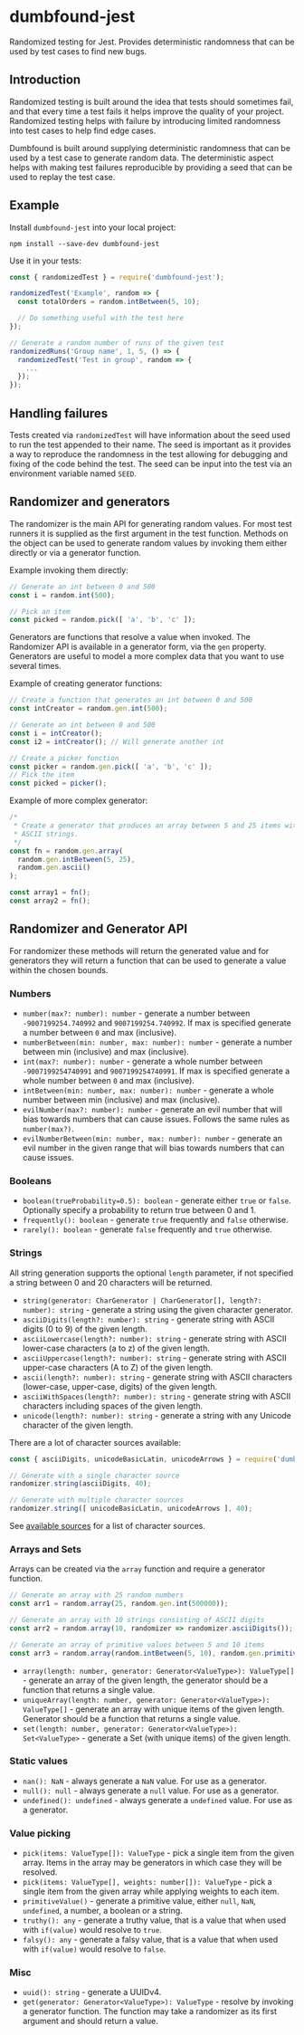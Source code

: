 # dumbfound-jest

Randomized testing for Jest. Provides deterministic randomness that can be
used by test cases to find new bugs.

## Introduction

Randomized testing is built around the idea that tests should sometimes fail,
and that every time a test fails it helps improve the quality of your project.
Randomized testing helps with failure by introducing limited randomness into
test cases to help find edge cases.

Dumbfound is built around supplying deterministic randomness that can be used
by a test case to generate random data. The deterministic aspect helps with
making test failures reproducible by providing a seed that can be used to
replay the test case.

## Example

Install `dumbfound-jest` into your local project:

```
npm install --save-dev dumbfound-jest
```

Use it in your tests:

```javascript
const { randomizedTest } = require('dumbfound-jest');

randomizedTest('Example', random => {
  const totalOrders = random.intBetween(5, 10);

  // Do something useful with the test here
});

// Generate a random number of runs of the given test
randomizedRuns('Group name', 1, 5, () => {
  randomizedTest('Test in group', random => {
    ...
  });
});
```

## Handling failures

Tests created via `randomizedTest` will have information about the seed used
to run the test appended to their name. The seed is important as it provides
a way to reproduce the randomness in the test allowing for debugging and fixing
of the code behind the test. The seed can be input into the test via an
environment variable named `SEED`.

## Randomizer and generators

The randomizer is the main API for generating random values. For most test
runners it is supplied as the first argument in the test function. Methods on
the object can be used to generate random values by invoking them either
directly or via a generator function.

Example invoking them directly:

```javascript
// Generate an int between 0 and 500
const i = random.int(500);

// Pick an item
const picked = random.pick([ 'a', 'b', 'c' ]);
```

Generators are functions that resolve a value when invoked. The Randomizer API
is available in a generator form, via the `gen` property. Generators
are useful to model a more complex data that you want to use several times.

Example of creating generator functions:

```javascript
// Create a function that generates an int between 0 and 500
const intCreator = random.gen.int(500);

// Generate an int between 0 and 500
const i = intCreator();
const i2 = intCreator(); // Will generate another int

// Create a picker function
const picker = random.gen.pick([ 'a', 'b', 'c' ]);
// Pick the item
const picked = picker();
```

Example of more complex generator:

```javascript
/*
 * Create a generator that produces an array between 5 and 25 items with
 * ASCII strings.
 */
const fn = random.gen.array(
  random.gen.intBetween(5, 25),
  random.gen.ascii()
);

const array1 = fn();
const array2 = fn();
```

## Randomizer and Generator API

For randomizer these methods will return the generated value and for generators
they will return a function that can be used to generate a value within the
chosen bounds.

### Numbers

* `number(max?: number): number` - generate a number between `-9007199254.740992`
  and `9007199254.740992`. If max is specified generate a number between `0` and
  max (inclusive).
* `numberBetween(min: number, max: number): number` - generate a number between
  min (inclusive) and max (inclusive).
* `int(max?: number): number` - generate a whole number between `-9007199254740991`
  and `9007199254740991`. If max is specified generate a whole number between `0`
  and max (inclusive).
* `intBetween(min: number, max: number): number` - generate a whole number between 
  min (inclusive) and max (inclusive).
* `evilNumber(max?: number): number` - generate an evil number that will bias
  towards numbers that can cause issues. Follows the same rules as `number(max?)`.
* `evilNumberBetween(min: number, max: number): number` - generate an evil
  number in the given range that will bias towards numbers that can cause 
  issues.

### Booleans

* `boolean(trueProbability=0.5): boolean` - generate either `true` or `false`.
  Optionally specify a probability to return true between 0 and 1.
* `frequently(): boolean` - generate `true` frequently and `false` otherwise.
* `rarely(): boolean` - generate `false` frequently and `true` otherwise.

### Strings

All string generation supports the optional `length` parameter, if not specified
a string between 0 and 20 characters will be returned.

* `string(generator: CharGenerator | CharGenerator[], length?: number): string` - 
  generate a string using the given character generator.
* `asciiDigits(length?: number): string` - generate string with ASCII digits
  (0 to 9) of the given length.
* `asciiLowercase(length?: number): string` - generate string with ASCII
  lower-case characters (a to z) of the given length.
* `asciiUppercase(length?: number): string` - generate string with ASCII
  upper-case characters (A to Z) of the given length.
* `ascii(length?: number): string` - generate string with ASCII characters 
  (lower-case, upper-case, digits) of the given length.
* `asciiWithSpaces(length?: number): string` - generate string with ASCII
  characters including spaces of the given length.
* `unicode(length?: number): string` - generate a string with any Unicode
  character of the given length.

There are a lot of character sources available:

```javascript
const { asciiDigits, unicodeBasicLatin, unicodeArrows } = require('dumbfound-testRunnerHere');

// Generate with a single character source
randomizer.string(asciiDigits, 40);

// Generate with multiple character sources
randomizer.string([ unicodeBasicLatin, unicodeArrows ], 40);
```

See [available sources](https://github.com/aholstenson/dumbfound/tree/master/docs/character-generators.md)
for a list of character sources.

### Arrays and Sets

Arrays can be created via the `array` function and require a generator function.

```javascript
// Generate an array with 25 random numbers
const arr1 = random.array(25, random.gen.int(500000));

// Generate an array with 10 strings consisting of ASCII digits
const arr2 = random.array(10, randomizer => randomizer.asciiDigits());

// Generate an array of primitive values between 5 and 10 items
const arr3 = random.array(random.intBetween(5, 10), random.gen.primitiveValue());
```

* `array(length: number, generator: Generator<ValueType>): ValueType[]` - 
  generate an array of the given length, the generator should be a function that
  returns a single value.
* `uniqueArray(length: number, generator: Generator<ValueType>): ValueType[]` -
  generate an array with unique items of the given length. Generator should be
  a function that returns a single value.
* `set(length: number, generator: Generator<ValueType>): Set<ValueType>` - 
  generate a Set (with unique items) of the given length.

### Static values

* `nan(): NaN` - always generate a `NaN` value. For use as a generator.
* `null(): null` - always generate a `null` value. For use as a generator.
* `undefined(): undefined` - always generate a `undefined` value. For use as a generator.

### Value picking

* `pick(items: ValueType[]): ValueType` - pick a single item from the given
  array. Items in the array may be generators in which case they will be resolved.
* `pick(items: ValueType[], weights: number[]): ValueType` - pick a single item
  from the given array while applying weights to each item.
* `primitiveValue()` - generate a primitive value, either `null`, `NaN`,
  `undefined`, a number, a boolean or a string. 
* `truthy(): any` - generate a truthy value, that is a value that when used with 
  `if(value)` would resolve to `true`.
* `falsy(): any` - generate a falsy value, that is a value that when used with
  `if(value)` would resolve to `false`.

### Misc

* `uuid(): string` - generate a UUIDv4.
* `get(generator: Generator<ValueType>): ValueType` - resolve by invoking a
  generator function. The function may take a randomizer as its first argument
  and should return a value.

[repo]: https://github.com/aholstenson/dumbfound/
